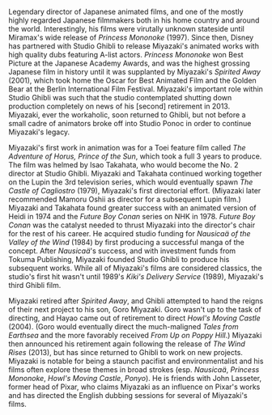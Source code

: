 <!-- Hayao Miyazaki -->

Legendary director of Japanese animated films, and one of the mostly highly regarded Japanese filmmakers both in his home country and around the world. Interestingly, his films were virutally unknown stateside until Miramax's wide release of _Princess Mononoke_ (1997). Since then, Disney has partnered with Studio Ghibli to release Miyazaki's animated works with high quality dubs featuring A-list actors. _Princess Mononoke_ won Best Picture at the Japanese Academy Awards, and was the highest grossing Japanese film in history until it was supplanted by Miyazaki's _Spirited Away_ (2001), which took home the Oscar for Best Animated Film and the Golden Bear at the Berlin International Film Festival. Miyazaki's important role within Studio Ghibli was such that the studio contemplated shutting down production completely on news of his \[second\] retirement in 2013. Miyazaki, ever the workaholic, soon returned to Ghibli, but not before a small cadre of animators broke off into Studio Ponoc in order to continue Miyazaki's legacy.

Miyazaki's first work in animation was for a Toei feature film called _The Adventure of Horus, Prince of the Sun_, which took a full 3 years to produce. The film was helmed by Isao Takahata, who would become the No. 2 director at Studio Ghibli. Miyazaki and Takahata continued working together on the Lupin the 3rd television series, which would eventually spawn _The Castle of Cagliostro_ (1979), Miyazaki's first directorial effort. (Miyazaki later recommended Mamoru Oshii as director for a subsequent Lupin film.) Miyazaki and Takahata found greater success with an animated version of Heidi in 1974 and the _Future Boy Conan_ series on NHK in 1978. _Future Boy Conan_ was the catalyst needed to thrust Miyazaki into the director's chair for the rest of his career. He acquired studio funding for _Nausicaä of the Valley of the Wind_ (1984) by first producing a successful manga of the concept. After _Nausicaä_'s success, and with investment funds from Tokuma Publishing, Miyazaki founded Studio Ghibli to produce his subsequent works. While all of Miyazaki's films are considered classics, the studio's first hit wasn't until 1989's _Kiki's Delivery Service_ (1989), Miyazaki's third Ghibli film.

Miyazaki retired after _Spirited Away_, and Ghibli attempted to hand the reigns of their next project to his son, Goro Miyazaki. Goro wasn't up to the task of directing, and Hayao came out of retirement to direct _Howl's Moving Castle_ (2004). (Goro would eventually direct the much-maligned _Tales from Earthsea_ and the more favorably received _From Up on Poppy Hill_.) Miyazaki then announced his retirement again following the release of _The Wind Rises_ (2013), but has since returned to Ghibli to work on new projects. Miyazaki is notable for being a staunch pacifist and environmentalist and his films often explore these themes in broad strokes (esp. _Nausicaä_, _Princess Mononoke_, _Howl's Moving Castle_, _Ponyo_). He is friends with John Lasseter, former head of Pixar, who claims Miyazaki as an influence on Pixar's works and has directed the English dubbing sessions for several of Miyazaki's films.